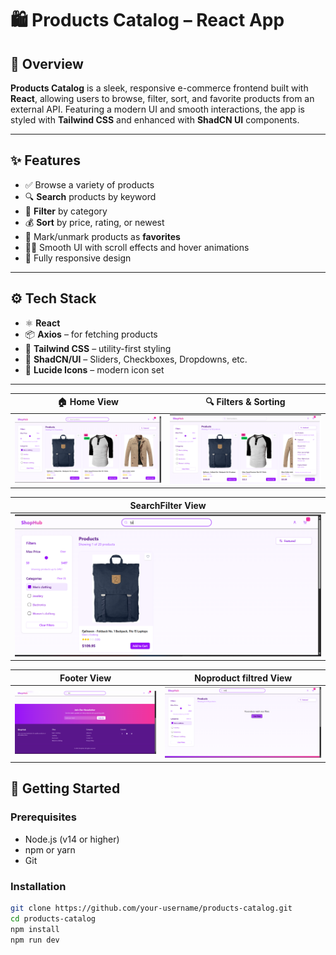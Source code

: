 # 🛍️ Products Catalog – React App

## 📖 Overview

**Products Catalog** is a sleek, responsive e-commerce frontend built with **React**, allowing users to browse, filter, sort, and favorite products from an external API. Featuring a modern UI and smooth interactions, the app is styled with **Tailwind CSS** and enhanced with **ShadCN UI** components.

---

## ✨ Features

- ✅ Browse a variety of products
- 🔍 **Search** products by keyword
- 🎯 **Filter** by category
- 💰 **Sort** by price, rating, or newest
- 💖 Mark/unmark products as **favorites**
- 🧑‍🎨 Smooth UI with scroll effects and hover animations
- 📱 Fully responsive design

---

## ⚙️ Tech Stack

- ⚛️ **React**
- 📦 **Axios** – for fetching products
- 🎨 **Tailwind CSS** – utility-first styling
- 🧩 **ShadCN/UI** – Sliders, Checkboxes, Dropdowns, etc.
- 🎯 **Lucide Icons** – modern icon set

---

| 🏠 Home View                    | 🔍 Filters & Sorting                  |
| ------------------------------- | ------------------------------------- |
| ![Home](./screenshot/2.png) | ![Filters](./screenshot/1.png) |

 SearchFilter View                 |
|------------------------------------- |
 ![Filters](./screenshot/3.png) |

|  Footer View                    |  Noproduct filtred View                 |
| ------------------------------- | ------------------------------------- |
| ![Home](./screenshot/5.png) | ![Filters](./screenshot/4.png) |

## 🚀 Getting Started

### Prerequisites

- Node.js (v14 or higher)
- npm or yarn
- Git

### Installation

```bash
git clone https://github.com/your-username/products-catalog.git
cd products-catalog
npm install
npm run dev
